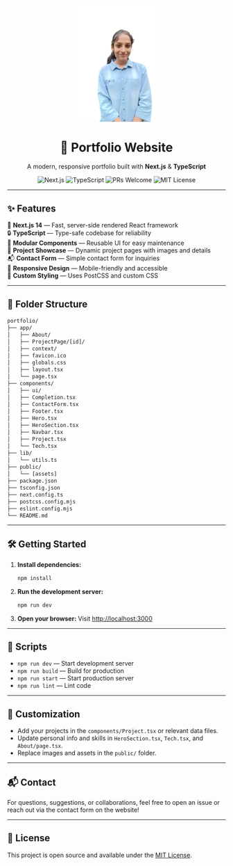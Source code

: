 

<div align="center">
  <img src="./public/pro.png" alt="Portfolio Banner" width="200"/>
  
  <h1>🚀 Portfolio Website</h1>
  <p>A modern, responsive portfolio built with <b>Next.js</b> & <b>TypeScript</b></p>
  
  <p>
	 <img src="https://img.shields.io/badge/Next.js-14-blue?logo=nextdotjs" alt="Next.js"/>
	 <img src="https://img.shields.io/badge/TypeScript-Strict-blue?logo=typescript" alt="TypeScript"/>
	 <img src="https://img.shields.io/badge/PRs-welcome-brightgreen.svg?style=flat-square" alt="PRs Welcome"/>
	 <img src="https://img.shields.io/badge/License-MIT-yellow.svg" alt="MIT License"/>
  </p>
</div>

---

## ✨ Features

🌟 **Next.js 14** — Fast, server-side rendered React framework  
🔒 **TypeScript** — Type-safe codebase for reliability  
🧩 **Modular Components** — Reusable UI for easy maintenance  
📂 **Project Showcase** — Dynamic project pages with images and details  
📬 **Contact Form** — Simple contact form for inquiries  
📱 **Responsive Design** — Mobile-friendly and accessible  
🎨 **Custom Styling** — Uses PostCSS and custom CSS  

---

## 📁 Folder Structure

```text
portfolio/
├── app/
│   ├── About/
│   ├── ProjectPage/[id]/
│   ├── context/
│   ├── favicon.ico
│   ├── globals.css
│   ├── layout.tsx
│   └── page.tsx
├── components/
│   ├── ui/
│   ├── Completion.tsx
│   ├── ContactForm.tsx
│   ├── Footer.tsx
│   ├── Hero.tsx
│   ├── HeroSection.tsx
│   ├── Navbar.tsx
│   ├── Project.tsx
│   └── Tech.tsx
├── lib/
│   └── utils.ts
├── public/
│   └── [assets]
├── package.json
├── tsconfig.json
├── next.config.ts
├── postcss.config.mjs
├── eslint.config.mjs
└── README.md
```

---

## 🛠️ Getting Started

1. **Install dependencies:**
	```bash
	npm install
	```
2. **Run the development server:**
	```bash
	npm run dev
	```
3. **Open your browser:**
	Visit [http://localhost:3000](http://localhost:3000)

---

## 📜 Scripts

- `npm run dev` — Start development server
- `npm run build` — Build for production
- `npm run start` — Start production server
- `npm run lint` — Lint code

---

## 🎯 Customization

- Add your projects in the `components/Project.tsx` or relevant data files.
- Update personal info and skills in `HeroSection.tsx`, `Tech.tsx`, and `About/page.tsx`.
- Replace images and assets in the `public/` folder.

---

## 📬 Contact

For questions, suggestions, or collaborations, feel free to open an issue or reach out via the contact form on the website!

---

## 📝 License

This project is open source and available under the [MIT License](LICENSE).
